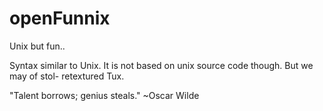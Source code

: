 # openFunnix
Unix but fun..

Syntax similar to Unix.  It is  not based on unix source code though. But we may of stol- retextured Tux.


"Talent borrows; genius steals." 
~Oscar Wilde




